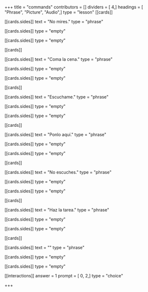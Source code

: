 +++
title = "commands"
contributors = []
dividers = [ 4,]
headings = [ "Phrase", "Picture", "Audio",]
type = "lesson"
[[cards]]

[[cards.sides]]
text = "No mires."
type = "phrase"

[[cards.sides]]
type = "empty"

[[cards.sides]]
type = "empty"

[[cards]]

[[cards.sides]]
text = "Coma la cena."
type = "phrase"

[[cards.sides]]
type = "empty"

[[cards.sides]]
type = "empty"

[[cards]]

[[cards.sides]]
text = "Escuchame."
type = "phrase"

[[cards.sides]]
type = "empty"

[[cards.sides]]
type = "empty"

[[cards]]

[[cards.sides]]
text = "Ponlo aquí."
type = "phrase"

[[cards.sides]]
type = "empty"

[[cards.sides]]
type = "empty"

[[cards]]

[[cards.sides]]
text = "No escuches."
type = "phrase"

[[cards.sides]]
type = "empty"

[[cards.sides]]
type = "empty"

[[cards]]

[[cards.sides]]
text = "Haz la tarea."
type = "phrase"

[[cards.sides]]
type = "empty"

[[cards.sides]]
type = "empty"

[[cards]]

[[cards.sides]]
text = ""
type = "phrase"

[[cards.sides]]
type = "empty"

[[cards.sides]]
type = "empty"

[[interactions]]
answer = 1
prompt = [ 0, 2,]
type = "choice"

+++
